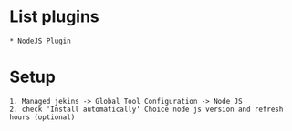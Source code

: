 # List plugins
	* NodeJS Plugin

# Setup
	1. Managed jekins -> Global Tool Configuration -> Node JS
	2. check 'Install automatically' Choice node js version and refresh hours (optional)

